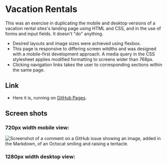 # Vacation Rentals

This was an exercise in duplicating the mobile and desktop versions of a vacation rental sites's landing page using HTML and CSS, and in the use of forms and input fields.  It doesn't "do" anything.  
* Desired layouts and image sizes were achieved using flexbox.
* This page is responsive to differing screen witdths and was designed with a  mobile-first development approach.  A media query in the CSS stylesheet applies modified formatting to screens wider than 768px.
* Clicking navigation links takes the user to corresponding sections within the same page.

## Link
* Here it is, running on [GitHub Pages](https://craig-r-kelly.github.io/Vacation-Rentals/).

## Screen shots

### 720px width mobile view:
![Screenshot of a comment on a GitHub issue showing an image, added in the Markdown, of an Octocat smiling and raising a tentacle.](https://github.com/Craig-R-Kelly/Vacation-Rentals/edit/main/screenshots/screenshot1.png)

### 1280px width desktop view:
